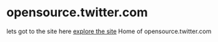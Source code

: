 # opensource.twitter.com
lets got to the site here [explore the site](https://gc8net.github.io/twitter/)
Home of opensource.twitter.com
